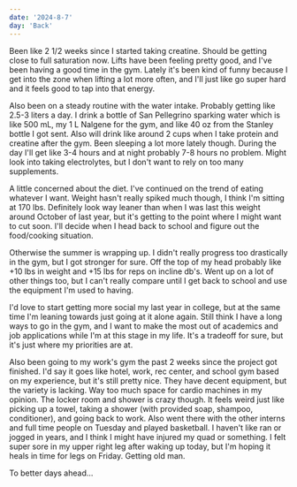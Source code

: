 ```yaml
---
date: '2024-8-7'
day: 'Back'
---
```


Been like 2 1/2 weeks since I started taking creatine. Should be getting close to full saturation now. Lifts have been feeling pretty good, and I've been having a good time in the gym. Lately it's been kind of funny because I get into the zone when lifting a lot more often, and I'll just like go super hard and it feels good to tap into that energy.

Also been on a steady routine with the water intake. Probably getting like 2.5-3 liters a day. I drink a bottle of San Pellegrino sparking water which is like 500 mL, my 1 L Nalgene for the gym, and like 40 oz from the Stanley bottle I got sent. Also will drink like around 2 cups when I take protein and creatine after the gym. Been sleeping a lot more lately though. During the day I'll get like 3-4 hours and at night probably 7-8 hours no problem. Might look into taking electrolytes, but I don't want to rely on too many supplements.

A little concerned about the diet. I've continued on the trend of eating whatever I want. Weight hasn't really spiked much though, I think I'm sitting at 170 lbs. Definitely look way leaner than when I was last this weight around October of last year, but it's getting to the point where I might want to cut soon. I'll decide when I head back to school and figure out the food/cooking situation.

Otherwise the summer is wrapping up. I didn't really progress too drastically in the gym, but I got stronger for sure. Off the top of my head probably like +10 lbs in weight and +15 lbs for reps on incline db's. Went up on a lot of other things too, but I can't really compare until I get back to school and use the equipment I'm used to having.

I'd love to start getting more social my last year in college, but at the same time I'm leaning towards just going at it alone again. Still think I have a long ways to go in the gym, and I want to make the most out of academics and job applications while I'm at this stage in my life. It's a tradeoff for sure, but it's just where my priorities are at.

Also been going to my work's gym the past 2 weeks since the project got finished. I'd say it goes like hotel, work, rec center, and school gym based on my experience, but it's still pretty nice. They have decent equipment, but the variety is lacking. Way too much space for cardio machines in my opinion. The locker room and shower is crazy though. It feels weird just like picking up a towel, taking a shower (with provided soap, shampoo, conditioner), and going back to work. Also went there with the other interns and full time people on Tuesday and played basketball. I haven't like ran or jogged in years, and I think I might have injured my quad or something. I felt super sore in my upper right leg after waking up today, but I'm hoping it heals in time for legs on Friday. Getting old man.

To better days ahead...